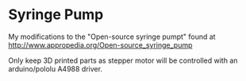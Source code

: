 Syringe Pump
=============

My modifications to the "Open-source syringe pumpt" found at http://www.appropedia.org/Open-source_syringe_pump

Only keep 3D printed parts as stepper motor will be controlled with an arduino/pololu A4988 driver.
